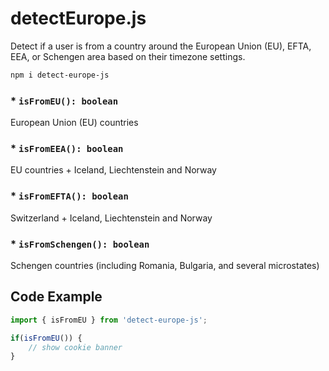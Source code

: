 # detectEurope.js

Detect if a user is from a country around the European Union (EU), EFTA, EEA, or Schengen area based on their timezone settings.

```sh
npm i detect-europe-js
```

### * `isFromEU(): boolean`

European Union (EU) countries

### * `isFromEEA(): boolean`

EU countries + Iceland, Liechtenstein and Norway

### * `isFromEFTA(): boolean`

Switzerland + Iceland, Liechtenstein and Norway

### * `isFromSchengen(): boolean`

Schengen countries (including Romania, Bulgaria, and several microstates)

## Code Example

```js
import { isFromEU } from 'detect-europe-js';

if(isFromEU()) {
    // show cookie banner
}
```